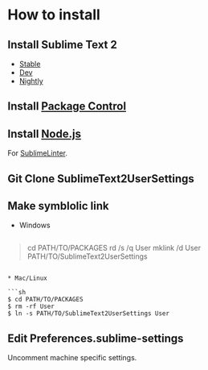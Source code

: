 # How to install

## Install Sublime Text 2
* [Stable](http://www.sublimetext.com/2)
* [Dev](http://www.sublimetext.com/dev)
* [Nightly](http://www.sublimetext.com/nightly)

## Install [Package Control](http://wbond.net/sublime_packages/package_control/installation)

## Install [Node.js](http://nodejs.org/download/)
For [SublimeLinter](https://github.com/SublimeLinter/SublimeLinter).

## Git Clone SublimeText2UserSettings

## Make symblolic link
* Windows

  ```bat
> cd PATH/TO/PACKAGES
> rd /s /q User
> mklink /d User PATH/TO/SublimeText2UserSettings
  ```

* Mac/Linux

  ```sh
$ cd PATH/TO/PACKAGES
$ rm -rf User
$ ln -s PATH/TO/SublimeText2UserSettings User
  ```

## Edit Preferences.sublime-settings
Uncomment machine specific settings.
